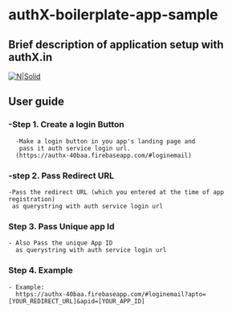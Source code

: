 # authX-boilerplate-app-sample
## Brief description of application setup with authX.in

[![N|Solid](http://i0.wp.com/www.haashall.org/wp-content/uploads/2015/10/87cc0576629f9e533cd1d331fd98d8bc.png?resize=100%2C100)](https://authx-40baa.firebaseapp.com/)

## User guide

 ###  -Step 1. Create a login Button
      -Make a login button in you app's landing page and
       pass it auth service login url.
      (https://authx-40baa.firebaseapp.com/#loginemail)
### -step 2. Pass Redirect URL

    -Pass the redirect URL (which you entered at the time of app registration) 
     as querystring with auth service login url



### Step 3. Pass Unique app Id
    - Also Pass the unique App ID 
      as querystring with auth service login url


### Step 4. Example
    - Example: 
      https://authx-40baa.firebaseapp.com/#loginemail?apto=[YOUR_REDIRECT_URL]&apid=[YOUR_APP_ID]
    

